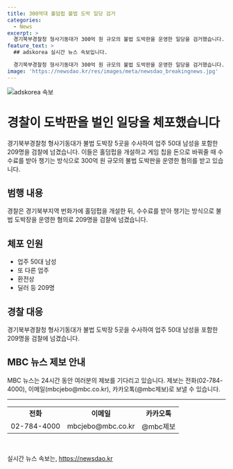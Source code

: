 ```yaml
---
title: 300억대 홀덤펍 불법 도박 일당 검거
categories:
  - News
excerpt: >
  경기북부경찰청 형사기동대가 300억 원 규모의 불법 도박판을 운영한 일당을 검거했습니다. 209명이 입건된 가운데, 50대 남성 등 업주와 환전상, 딜러 등이 포함되어 있습니다. 이들은 홀덤펍을 개설하여 게임 칩을 돈으로 바꿔주는 과정에서 수수료를 받아 챙기는 방법으로 불법 도박장을 운영한 혐의를 받고 있습니다. MBC 뉴스가 24시간 제보를 기다리고 있습니다.
feature_text: >
  ## adskorea 실시간 뉴스 속보입니다.

  경기북부경찰청 형사기동대가 300억 원 규모의 불법 도박판을 운영한 일당을 검거했습니다. 209명이 입건된 가운데, 50대 남성 등 업주와 환전상, 딜러 등이 포함되어 있습니다. 이들은 홀덤펍을 개설하여 게임 칩을 돈으로 바꿔주는 과정에서 수수료를 받아 챙기는 방법으로 불법 도박장을 운영한 혐의를 받고 있습니다. MBC 뉴스가 24시간 제보를 기다리고 있습니다.
image: 'https://newsdao.kr/res/images/meta/newsdao_breakingnews.jpg'
---
```


<p><img src="https://newsdao.kr/res/images/meta/newsdao_breakingnews.jpg" alt="adskorea 속보" /></p>

<h1>경찰이 도박판을 벌인 일당을 체포했습니다</h1>

<p data-ke-size="size16">경기북부경찰청 형사기동대가 불법 도박장 5곳을 수사하여 업주 50대 남성을 포함한 209명을 검찰에 넘겼습니다. 이들은 홀덤펍을 개설하고 게임 칩을 돈으로 바꿔줄 때 수수료를 받아 챙기는 방식으로 300억 원 규모의 불법 도박판을 운영한 혐의를 받고 있습니다.</p>

<h2 data-ke-size="size26">범행 내용</h2>

<p data-ke-size="size16">경찰은 경기북부지역 번화가에 홀덤펍을 개설한 뒤, 수수료를 받아 챙기는 방식으로 불법 도박장을 운영한 혐의로 209명을 검찰에 넘겼습니다.</p>

<h2 data-ke-size="size26">체포 인원</h2>

<ul>
    <li>업주 50대 남성</li>
    <li>또 다른 업주</li>
    <li>환전상</li>
    <li>딜러 등 209명</li>
</ul>

<h2 data-ke-size="size26">경찰 대응</h2>

<p data-ke-size="size16">경기북부경찰청 형사기동대가 불법 도박장 5곳을 수사하여 업주 50대 남성을 포함한 209명을 검찰에 넘겼습니다.</p>

<h2 data-ke-size="size26">MBC 뉴스 제보 안내</h2>

<p data-ke-size="size16">MBC 뉴스는 24시간 동안 여러분의 제보를 기다리고 있습니다. 제보는 전화(02-784-4000), 이메일(mbcjebo@mbc.co.kr), 카카오톡(@mbc제보)로 보낼 수 있습니다.</p>

<hr>

<table>
  <tr>
    <td style="text-align: center; height: 17px;"><b>전화</b></td>
    <td style="text-align: center; height: 17px;"><b>이메일</b></td>
    <td style="text-align: center; height: 17px;"><b>카카오톡</b></td>
  </tr>
  <tr>
    <td style="text-align: center;">02-784-4000</td>
    <td style="text-align: center;">mbcjebo@mbc.co.kr</td>
    <td style="text-align: center;">@mbc제보</td>
  </tr>
</table>

<p data-ke-size="size16">&nbsp;</p>
실시간 뉴스 속보는, <a href="https://newsdao.kr" rel="dofollow">https://newsdao.kr</a>


